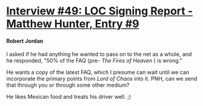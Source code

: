 # [Interview #49: LOC Signing Report - Matthew Hunter, Entry #9](https://www.theoryland.com/intvmain.php?i=49#9)

#### Robert Jordan

I asked if he had anything he wanted to pass on to the net as a whole, and he responded, "50% of the FAQ (pre-
*The Fires of Heaven*
) is wrong."

He wants a copy of the latest FAQ, which I presume can wait until we can incorporate the primary points from
*Lord of Chaos*
into it. PNH, can we send that through you or through some other medium?

He likes Mexican food and treats his driver well. ;)

